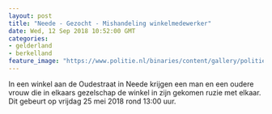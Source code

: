 ```yaml
---
layout: post
title: "Neede - Gezocht - Mishandeling winkelmedewerker"
date: Wed, 12 Sep 2018 10:52:00 GMT
categories: 
- gelderland 
- berkelland 
feature_image: "https://www.politie.nl/binaries/content/gallery/politie/gezocht/verdachten/2018/september/02-on/2018226926-1.jpg"
---
```


In een winkel aan de Oudestraat in Neede krijgen een man en een oudere vrouw die in elkaars gezelschap de winkel in zijn gekomen ruzie met elkaar. Dit gebeurt op vrijdag 25 mei 2018 rond 13:00 uur.
